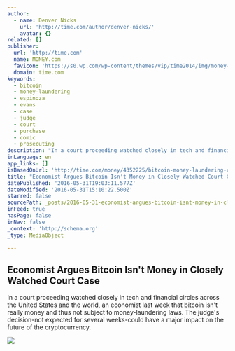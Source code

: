 ```yaml
---
author:
  - name: Denver Nicks
    url: 'http://time.com/author/denver-nicks/'
    avatar: {}
related: []
publisher:
  url: 'http://time.com'
  name: MONEY.com
  favicon: 'https://s0.wp.com/wp-content/themes/vip/time2014/img/money-favicon.ico'
  domain: time.com
keywords:
  - bitcoin
  - money-laundering
  - espinoza
  - evans
  - case
  - judge
  - court
  - purchase
  - comic
  - prosecuting
description: "In a court proceeding watched closely in tech and financial circles across the United States and the world, an economist last week that bitcoin isn't really money and thus not subject to money-laundering laws. The judge's decision-not expected for several weeks-could have a major impact on the future of the cryptocurrency."
inLanguage: en
app_links: []
isBasedOnUrl: 'http://time.com/money/4352225/bitcoin-money-laundering-case/'
title: "Economist Argues Bitcoin Isn't Money in Closely Watched Court Case"
datePublished: '2016-05-31T19:03:11.577Z'
dateModified: '2016-05-31T15:10:22.500Z'
starred: false
sourcePath: _posts/2016-05-31-economist-argues-bitcoin-isnt-money-in-closely-watched-cour.md
inFeed: true
hasPage: false
inNav: false
_context: 'http://schema.org'
_type: MediaObject

---
```

<article style=""><h1>Economist Argues Bitcoin Isn't Money in Closely Watched Court Case</h1><p>In a court proceeding watched closely in tech and financial circles across the United States and the world, an economist last week that bitcoin isn't really money and thus not subject to money-laundering laws. The judge's decision-not expected for several weeks-could have a major impact on the future of the cryptocurrency.</p><img src="https://timedotcom.files.wordpress.com/2016/05/gettyimages-510368092.jpg?quality=75&amp;strip=color&amp;w=1012" /></article>